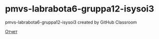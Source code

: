 # pmvs-labrabota6-gruppa12-isysoi3
pmvs-labrabota6-gruppa12-isysoi3 created by GitHub Classroom

[Отчет](https://docs.google.com/document/d/1czIC_lA_hPrXrOQ1dYGpuNDtJwP8M7_QaqJjzXlHCYE/edit?usp=sharing)
